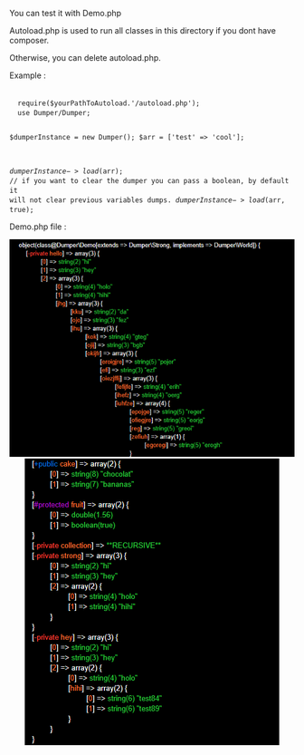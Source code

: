 You can test it with Demo.php <br />

Autoload.php is used to run all classes in this directory if you dont have composer. <br />

Otherwise, you can delete autoload.php. <br />

Example : <br />

<code>
  require($yourPathToAutoload.'/autoload.php');
  use Dumper/Dumper;
  
  $dumperInstance = new Dumper();
  $arr = ['test' => 'cool'];
  
  $dumperInstance->load($arr);
  // if you want to clear the dumper you can pass a boolean, by default it will not clear previous variables dumps.
  $dumperInstance->load($arr, true);
</code>

Demo.php file : <br />

<p align="center">

  <img src="/DemoImg/DumperDemo.png" alt="demo image">

  <img src="/DemoImg/DumperDemo2.png" alt="demo image">
</p>
